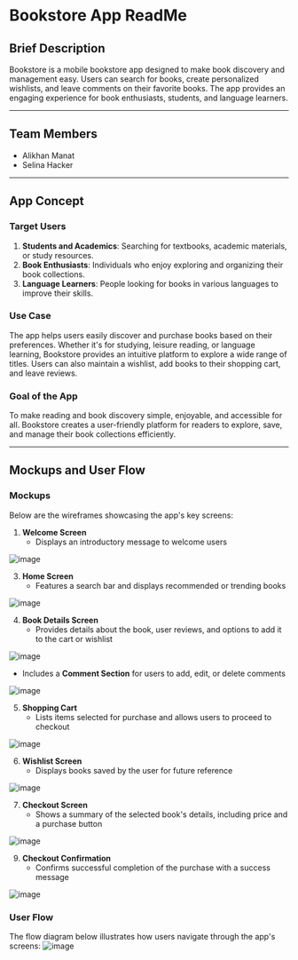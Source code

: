 # Bookstore App ReadMe

## Brief Description
Bookstore is a mobile bookstore app designed to make book discovery and management easy. Users can search for books, create personalized wishlists, and leave comments on their favorite books. The app provides an engaging experience for book enthusiasts, students, and language learners.

---

## Team Members
- Alikhan Manat
- Selina Hacker

---

## App Concept

### Target Users
1. **Students and Academics**: Searching for textbooks, academic materials, or study resources.
2. **Book Enthusiasts**: Individuals who enjoy exploring and organizing their book collections.
3. **Language Learners**: People looking for books in various languages to improve their skills.

### Use Case
The app helps users easily discover and purchase books based on their preferences. Whether it's for studying, leisure reading, or language learning, Bookstore provides an intuitive platform to explore a wide range of titles. Users can also maintain a wishlist, add books to their shopping cart, and leave reviews.

### Goal of the App
To make reading and book discovery simple, enjoyable, and accessible for all. Bookstore creates a user-friendly platform for readers to explore, save, and manage their book collections efficiently.

---

## Mockups and User Flow

### Mockups
Below are the wireframes showcasing the app's key screens:
1. **Welcome Screen**
   - Displays an introductory message to welcome users

![image](https://github.com/user-attachments/assets/5b31c7ef-49e7-4bd3-bebe-d4d8d13e5b9b)

3. **Home Screen**
   - Features a search bar and displays recommended or trending books

![image](https://github.com/user-attachments/assets/f29da6b9-7fe2-4607-9f74-8e22c45f0ede)

4. **Book Details Screen**
   - Provides details about the book, user reviews, and options to add it to the cart or wishlist

![image](https://github.com/user-attachments/assets/f2d7bc41-14bd-46f6-9319-f97d40bde01b)

   - Includes a **Comment Section** for users to add, edit, or delete comments

![image](https://github.com/user-attachments/assets/8a0142a1-1ba0-42e3-bab3-3eca9a1906a7)

5. **Shopping Cart**
   - Lists items selected for purchase and allows users to proceed to checkout

![image](https://github.com/user-attachments/assets/aba5cc33-fecf-4d64-93c1-ffbe80163c7e)

6. **Wishlist Screen**
   - Displays books saved by the user for future reference

![image](https://github.com/user-attachments/assets/a45e035f-223e-4521-af0d-dabf97bbf570)

7. **Checkout Screen**
   - Shows a summary of the selected book's details, including price and a purchase button

![image](https://github.com/user-attachments/assets/cba62378-032f-4a70-9e15-7f561149ad18)

9. **Checkout Confirmation**
   - Confirms successful completion of the purchase with a success message

![image](https://github.com/user-attachments/assets/bc9a9e7f-c1b0-4537-9305-7cbe1cc41e9f)


### User Flow
The flow diagram below illustrates how users navigate through the app's screens:
![image](https://github.com/user-attachments/assets/acc80b3c-fa76-4e94-9be2-dfedeb445244)
